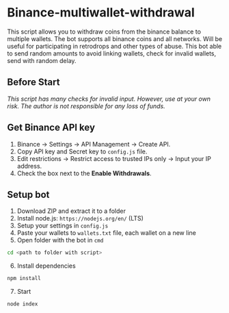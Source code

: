 # Binance-multiwallet-withdrawal
This script allows you to withdraw coins from the binance balance to multiple wallets. The bot supports all binance coins and all networks. Will be useful for participating in retrodrops and other types of abuse. This bot able to send random amounts to avoid linking wallets, check for invalid wallets, send with random delay.

## Before Start
<i>This script has many checks for invalid input. However, use at your own risk. The author is not responsible for any loss of funds.</i>

## Get Binance API key

1) Binance -> Settings -> API Management -> Create API.
2) Copy API key and Secret key to `config.js` file.
3) Edit restrictions -> Restrict access to trusted IPs only -> Input your IP address.
4) Сheck the box next to the <b>Enable Withdrawals</b>.

## Setup bot

1) Download ZIP and extract it to a folder
2) Install node.js: `https://nodejs.org/en/` (LTS)
3) Setup your settings in `config.js`
4) Paste your wallets to `wallets.txt` file, each wallet on a new line
5) Open folder with the bot in `cmd`
```bash
cd <path to folder with script>
```
6) Install dependencies
```bash
npm install
```
7) Start
```bash
node index
```

